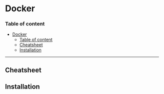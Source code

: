 # Docker

### Table of content
- [Docker](#docker)
    - [Table of content](#table-of-content)
  - [Cheatsheet](#cheatsheet)
  - [Installation](#installation)
---

## Cheatsheet

## Installation
